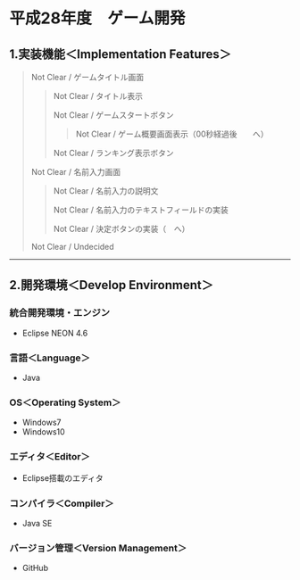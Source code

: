 # 平成28年度　ゲーム開発

## 1.実装機能＜Implementation Features＞
> Not Clear / ゲームタイトル画面<StartFrame>
>
>> Not Clear / タイトル表示
>>
>> Not Clear / ゲームスタートボタン
>>
>>> Not Clear / ゲーム概要画面表示（00秒経過後　<PlayerNameFrame>　へ）
>>
>> Not Clear / ランキング表示ボタン
>>
> Not Clear / 名前入力画面<PlayerNameFrame>
>
>> Not Clear / 名前入力の説明文
>>
>> Not Clear / 名前入力のテキストフィールドの実装
>>
>> Not Clear / 決定ボタンの実装（<DepartmentChoiceFrame>　へ）
>
> Not Clear / Undecided

***

## 2.開発環境＜Develop Environment＞
### 統合開発環境・エンジン
+ Eclipse NEON 4.6

### 言語＜Language＞
+ Java

### OS＜Operating System＞
+ Windows7
+ Windows10

### エディタ＜Editor＞
+ Eclipse搭載のエディタ

### コンパイラ＜Compiler＞
+ Java SE

### バージョン管理＜Version Management＞
+ GitHub
